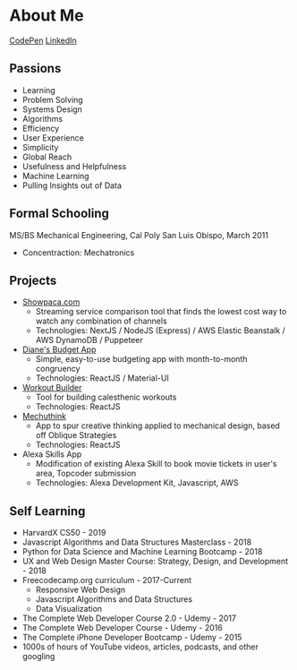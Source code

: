 # About Me

[CodePen](https://www.codepen.io/joelmasters) [LinkedIn](https://www.linkedin.com/in/joelmasters)

## Passions
- Learning
- Problem Solving
- Systems Design
- Algorithms
- Efficiency
- User Experience
- Simplicity
- Global Reach
- Usefulness and Helpfulness
- Machine Learning
- Pulling Insights out of Data

## Formal Schooling
MS/BS Mechanical Engineering, Cal Poly San Luis Obispo, March 2011
- Concentraction: Mechatronics

## Projects
- [Showpaca.com](https://showpaca.com)
    - Streaming service comparison tool that finds the lowest cost way to watch any combination of channels
    - Technologies: NextJS / NodeJS (Express) / AWS Elastic Beanstalk / AWS DynamoDB / Puppeteer
- [Diane's Budget App](https://joelmasters.github.io/dianes-budget-app)
    - Simple, easy-to-use budgeting app with month-to-month congruency
    - Technologies: ReactJS / Material-UI
- [Workout Builder](https://joelmasters.github.io/workout-builder)
    - Tool for building calesthenic workouts
    - Technologies: ReactJS
- [Mechuthink](https://joelmasters.github.io/mechuthink/)
    - App to spur creative thinking applied to mechanical design, based off Oblique Strategies
    - Technologies: ReactJS
- Alexa Skills App
    - Modification of existing Alexa Skill to book movie tickets in user's area, Topcoder submission
    - Technologies: Alexa Development Kit, Javascript, AWS

## Self Learning
- HarvardX CS50 - 2019
- Javascript Algorithms and Data Structures Masterclass - 2018
- Python for Data Science and Machine Learning Bootcamp - 2018
- UX and Web Design Master Course: Strategy, Design, and Development - 2018
- Freecodecamp.org curriculum - 2017-Current
    - Responsive Web Design
    - Javascript Algorithms and Data Structures
    - Data Visualization
- The Complete Web Developer Course 2.0 - Udemy - 2017
- The Complete Web Developer Course - Udemy - 2016
- The Complete iPhone Developer Bootcamp - Udemy - 2015
- 1000s of hours of YouTube videos, articles, podcasts, and other googling


